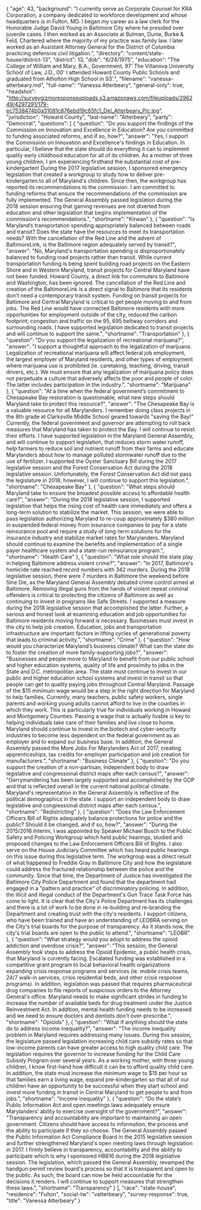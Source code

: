 {
  "age": 43,
  "background": "I currently serve as Corporate Counsel for KRA Corporation, a company dedicated to workforce development and whose headquarters is in Fulton, MD.  I began my career as a law clerk for the Honorable Judge David Young in Baltimore City where he presided over juvenile cases.  I then worked as an Associate at Bulman, Dunie, Burke & Feld, Chartered where the majority of my practice was family law.  I later worked as an Assistant Attorney General for the District of Columbia practicing defensive civil litigation.",
  "directory": "content/state-house/district-13",
  "district": 13,
  "dob": "6/24/1975",
  "education": "The College of William and Mary, B.A., Government, 97' The Villanova University School of Law, J.D., 00' I attended Howard County Public Schools and graduated from Atholton High School in 93'.",
  "filename": "vanessa-atterbeary.md",
  "full-name": "Vanessa Atterbeary",
  "general-only": true,
  "headshot": "http://surveygizmoresponseuploads.s3.amazonaws.com/fileuploads/296249/4297291/179-ec7538474b0a31081c876ebd19c65fc1_Del_Atterbeary_Pic.jpg",
  "jurisdiction": "Howard County",
  "last-name": "Atterbeary",
  "party": "Democrat",
  "questions": [
    {
      "question": "Do you support the findings of the Commission on Innovation and Excellence in Education? Are you committed to funding associated reforms, and if so, how?",
      "answer": "Yes, I support the Commission on Innovation and Excellence's findings in Education.  In particular, I believe that the state should do everything it can to implement quality early childhood education for all of its children.  As a mother of three young children, I am experiencing firsthand the substantial cost of pre-kindergarten!  During the 2017 legislative session, I sponsored emergency legislation that created a workgroup to study how to deliver pre-kindergarten to all of Maryland's children.  Since then, the workgroup has reported its recommendations to the commission.  I am committed to funding reforms that ensure the recommendations of the commission are fully implemented.  The General Assembly passed legislation during the 2018 session ensuring that gaming revenues are not diverted from education and other legislation that begins implementation of the commission's recommendations.",
      "shortname": "Kirwan"
    },
    {
      "question": "Is Maryland’s transportation spending appropriately balanced between roads and transit? Does the state have the resources to meet its transportation needs? With the cancellation of the Red Line and the advent of BaltimoreLink, is the Baltimore region adequately served by transit?",
      "answer": "No, Maryland's transportation spending is disproportionately balanced to funding road projects rather than transit.  While current transportation funding is being spent building road projects on the Eastern Shore and in Western Maryland, transit projects for Central Maryland have not been funded.  Howard County, a direct link for commuters to Baltimore and Washington, has been ignored.  The cancellation of the Red Line and creation of the BaltimoreLink is a direct signal to Baltimore that its residents don't need a contemporary transit system.  Funding on transit projects for Baltimore and Central Maryland is critical to get people moving to and from jobs.  The Red Line would have connected Baltimore residents with more opportunities for employment outside of the city, reduced the carbon footprint, congestion and traffic on the 95, 695 beltway corridors and surrounding roads.  I have supported legislation dedicated to transit projects and will continue to support the same.",
      "shortname": "Transportation"
    },
    {
      "question": "Do you support the legalization of recreational marijuana?",
      "answer": "I support a thoughtful approach to the legalization of marijuana.  Legalization of recreational marijuana will affect federal job employment, the largest employer of Maryland residents, and other types of employment where marijuana use is prohibited (ie. caretaking, teaching, driving, transit drivers, etc.).  We must ensure that any legalization of marijuana policy does not perpetuate a culture that adversely affects the poor and people of color.  The latter includes participation in the industry.",
      "shortname": "Marijuana"
    },
    {
      "question": "At a time when the federal government’s commitment to Chesapeake Bay restoration is questionable, what new steps should Maryland take to protect this resource?",
      "answer": "The Chesapeake Bay is a valuable resource for all Marylanders.  I remember doing class projects in the 8th grade at Clarksville Middle School geared towards \"saving the Bay!\"  Currently, the federal government and governor are attempting to roll back measures that Maryland has taken to protect the Bay.  I will continue to resist their efforts.  I have supported legislation in the Maryland General Assembly, and will continue to support legislation, that reduces storm water runoff, help farmers to reduce soil and nutrient runoff from their farms and educate Marylanders about how to manage polluted stormwater runoff due to the use of fertilizer.  I supported the Oyster Sanctuary Bill during the 2017 legislative session and the Forest Conservation Act during the 2018 legislative session.  Unfortunately, the Forest Conservation Act did not pass the legislature in 2018; however, I will continue to support this legislation.",
      "shortname": "Chesapeake Bay"
    },
    {
      "question": "What steps should Maryland take to ensure the broadest possible access to affordable health care?",
      "answer": "During the 2018 legislative session, I supported legislation that helps the rising cost of health care immediately and offers a long-term solution to stabilize the market.  This session, we were able to pass legislation authorizing Maryland to re-coup approximately $380 million in suspended federal money from insurance companies to pay for a state reinsurance pool and require a study of long-term solutions for the insurance industry and stabilize market rates for Marylanders.  Maryland should continue to examine the benefits and implementation of a single payer healthcare system and a state-run reinsurance program.",
      "shortname": "Health Care"
    },
    {
      "question": "What role should the state play in helping Baltimore address violent crime?",
      "answer": "In 2017, Baltimore's homicide rate reached record numbers with 342 murders.  During the 2018 legislative session, there were 7 murders in Baltimore the weekend before Sine Die, as the Maryland General Assembly debated crime control aimed at Baltimore.  Removing illegal guns from the hands of violent repeat criminal offenders is critical to protecting the citizens of Baltimore as well as continuing to invest in programs like Safe Streets.  I supported a measure during the 2018 legislative session that accomplished the latter.  Further, a serious and honest look at examining education and job opportunities for Baltimore residents moving forward is necessary.  Businesses must invest in the city to help job creation.  Education, jobs and transportation infrastructure are important factors in lifting cycles of generational poverty that leads to criminal activity.",
      "shortname": "Crime"
    },
    {
      "question": "How would you characterize Maryland’s business climate? What can the state do to foster the creation of more family-supporting jobs?",
      "answer": "Businesses and people move to Maryland to benefit from our public school and higher education systems, quality of life and proximity to jobs in the State and D.C. metropolitan area.  The state must continue to invest in our public and higher education school systems and invest in transit so that people can get to quality paying jobs throughout Central Maryland.  Passage of the $15 minimum wage would be a step in the right direction for Maryland to help families.  Currently, many teachers, public safety workers, single parents and working young adults cannot afford to live in the counties in which they work.  This is particularly true for individuals working in Howard and Montgomery Counties.  Passing a wage that is actually livable is key to helping individuals take care of their families and live close to home.  Maryland should continue to invest in the biotech and cyber-security industries to become less dependent on the federal government as an employer and to expand our business base.  In addition, the General Assembly passed the More Jobs For Marylanders Act of 2017, creating apprenticeships, tax credits for employer participation and job creation for manufacturers.",
      "shortname": "Business Climate"
    },
    {
      "question": "Do you support the creation of a non-partisan, independent body to draw legislative and congressional district maps after each census?",
      "answer": "Gerrymandering has been largely supported and accomplished by the GOP and that is reflected overall in the current national political climate.   Maryland's representation in the General Assembly is reflective of the political demographics in the state.  I support an independent body to draw legislative and congressional district maps after each census.",
      "shortname": "Redistricting"
    },
    {
      "question": "Does the Law Enforcement Officers Bill of Rights adequately balance protections for police and the public? Should it be changed, and if so, how?",
      "answer": "During the 2015/2016 Interim, I was appointed by Speaker Michael Busch to the Public Safety and Policing Workgroup which held public hearings, studied and proposed changes to the Law Enforcement Officers Bill of Rights.  I also serve on the House Judiciary Committee which has heard public hearings on this issue during this legislative term.  The workgroup was a direct result of what happened to Freddie Gray in Baltimore City and how the legislature could address the fractured relationship between the police and the community.  Since that time, the Department of Justice has investigated the Baltimore City Police Department and found that the department had engaged in a \"pattern and practice\" of discriminatory policing.  In addition, the illicit and illegal conduct of the Department's Gun Trace Task Force has come to light.  It is clear that the City's Police Department has its challenges and there is a lot of work to be done in re-building and re-branding the Department and creating trust with the city's residents.  I support citizens, who have been trained and have an understanding of LEOBRA serving on the City's trial boards for the purpose of transparency.  As it stands now, the city's trial boards are open to the public to attend.",
      "shortname": "LEOBR"
    },
    {
      "question": "What strategy would you adopt to address the opioid addiction and overdose crisis?",
      "answer": "This session, the General Assembly took steps to address the Opioid Epidemic, a public health crisis, that Maryland is currently facing.  Escalated funding was established in a competitive grant program to local behavioral health organizations expanding crisis response programs and services (ie. mobile crisis teams, 24/7 walk-in services, crisis residential beds, and other crisis response programs). In addition, legislation was passed that requires pharmaceutical drug companies to file reports of suspicious orders to the Attorney General's office.  Maryland needs to make significant strides in funding to increase the number of available beds for drug treatment under the Justice Reinvestment Act.  In addition, mental health funding needs to be increased and we need to ensure doctors and dentists don't over-prescribe.",
      "shortname": "Opioids"
    },
    {
      "question": "What if anything should the state do to address income inequality?",
      "answer": "The income inequality problem in Maryland requires addressing many issues. During this session, the legislature passed legislation increasing child care subsidy rates so that low-income parents can have greater access to high quality child care.  The legislation requires the governor to increase funding for the Child Care Subsidy Program over several years.  As a working mother, with three young children, I know first-hand how difficult it can be to afford quality child care.   In addition, the state must increase the minimum wage to $15 per hour so that families earn a living wage, expand pre-kindergarten so that all of our children have an opportunity to be successful when they start school and invest more funding in transit in Central Maryland to get people to and from jobs.",
      "shortname": "Income inequality"
    },
    {
      "question": "Do the state’s Public Information Act and open meetings laws adequately ensure Marylanders’ ability to exercise oversight of the government?",
      "answer": "Transparency and accountability are important to maintaining an open government.  Citizens should have access to information, the process and the ability to participate if they so choose.  The General Assembly passed the Public Information Act Compliance Board in the 2015 legislative session and further strengthened Maryland's open meeting laws through legislation in 2017.  I firmly believe in transparency, accountability and the ability to participate which is why I sponsored HB816 during the 2018 legislative session.  The legislation, which passed the General Assembly, revamped the handgun permit review board's process so that it is transparent and open to the public.  As such, the board can now be held accountable for the decisions it renders.  I will continue to support measures that strengthen these laws.",
      "shortname": "Transparency"
    }
  ],
  "race": "state-house",
  "residence": "Fulton",
  "social-tw": "vatterbeary",
  "survey-response": true,
  "title": "Vanessa Atterbeary"
}
